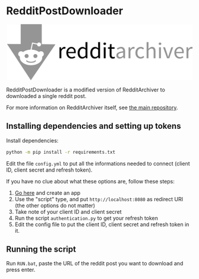 # RedditPostDownloader

<p align="center"><img src="https://github.com/ailothaen/RedditArchiver/blob/main/github/logo.png?raw=true" alt="RedditArchiver logo" width="500"></p>

RedditPostDownloader is a modified version of RedditArchiver to downloaded a single reddit post.

For more information on RedditArchiver itself, see [the main repository](https://github.com/ailothaen/RedditArchiver).


## Installing dependencies and setting up tokens

Install dependencies:

```bash
python -m pip install -r requirements.txt
```

Edit the file `config.yml` to put all the informations needed to connect (client ID, client secret and refresh token).

If you have no clue about what these options are, follow these steps:
1. [Go here](https://www.reddit.com/prefs/apps) and create an app
2. Use the "script" type, and put `http://localhost:8080` as redirect URI (the other options do not matter)
3. Take note of your client ID and client secret
4. Run the script `authentication.py` to get your refresh token
5. Edit the config file to put the client ID, client secret and refresh token in it.


## Running the script

Run `RUN.bat`, paste the URL of the reddit post you want to download and press enter.
